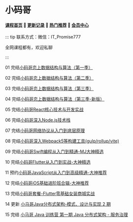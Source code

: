 # 小码哥
#### [**课程首页**](../../README.md) 💖 [**更新记录**](./gxjl-2023.md) 💖 [**热门推荐**](./rmtj.md) 💖 [**会员中心**](./vip.md)

::: tip
联系方式：微信：IT_Promise777

全网课程都有，欢迎私聊

 

:::


01 完结[小码哥恋上数据结构与算法（第一季）](https://ke.qq.com/course/385223)

02 完结[小码哥恋](https://ke.qq.com/course/385223)[上数据结构与算法（第二季）](https://ke.qq.com/course/421398)

03 完结[小码哥恋](https://ke.qq.com/course/385223)[上数据结构与算法（第三季）](https://ke.qq.com/course/473705)

04 完结[小码哥恋](https://ke.qq.com/course/385223)[上数据结构与算法（第三季-新版）](https://ke.qq.com/course/473705)

05 完结[小码哥React核心技术与开发实战](https://ke.qq.com/course/2555753)

06 完结[小码哥深入Node.js技术栈](https://ke.qq.com/course/3025600)

07 完结[小码哥网络协议从入门到底层原理](https://ke.qq.com/course/2900359)

08 完结[小码哥深入Webpack5等构建工具(gulp/rollup/vite)](https://ke.qq.com/course/3135768)

09 完结[小码哥Swift编程从入门到精通-MJ大神精选](https://ke.qq.com/course/392094)

10 完结[小码哥Flutter从入门到实战-大神精选](https://ke.qq.com/course/469774)

11 预约[小码哥JavaScript从入门到高级精通-大神推荐](https://ke.qq.com/course/3137011)

12 完结[小码哥iOS基础进阶班合辑-大神推荐](https://ke.qq.com/course/package/15652)

13 完结[小码哥套餐-Flutter零基础女装商城实战](https://ke.qq.com/course/package/18833)

14 更新 [小马哥Java分布式架构-模式、设计与实现 2 期](https://apprnzlvz344455.h5.xiaoeknow.com/v1/goods/goods_detail/course_2JiKduWEsSYabs5nn21IcpIm2YQ)

15 完结 [小马哥 Java 训练营 第一期 Java 分布式架构 - 服务治理](https://mztp.yuque.com/docs/share/3b9d972e-8620-4209-83d6-d9186123f4ee)

